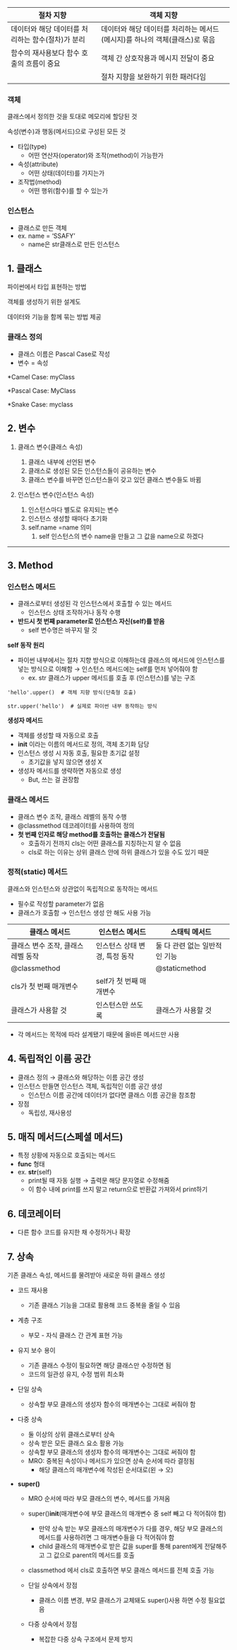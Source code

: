| 절차 지향 | 객체 지향 |
| --- | --- |
| 데이터와 해당 데이터를 처리하는 함수(절차)가 분리 | 데이터와 해당 데이터를 처리하는 메서드(메시지)를 하나의 객체(클래스)로 묶음 |
| 함수의 재사용보다 함수 호출의 흐름이 중요 | 객체 간 상호작용과 메시지 전달이 중요 |
|  | 절차 지향을 보완하기 위한 패러다임 |

### 객체

클래스에서 정의한 것을 토대로 메모리에 할당된 것

속성(변수)과 행동(메서드)으로 구성된 모든 것

- 타입(type)
    - 어떤 연산자(operator)와 조작(method)이 가능한가
- 속성(attribute)
    - 어떤 상태(데이터)를 가지는가
- 조작법(method)
    - 어떤 행위(함수)를 할 수 있는가

### 인스턴스

- 클래스로 만든 객체
- ex. name = ‘SSAFY’
    - name은 str클래스로 만든 인스턴스

## 1. 클래스

파이썬에서 타입 표현하는 방법

객체를 생성하기 위한 설계도

데이터와 기능을 함께 묶는 방법 제공

### 클래스 정의

- 클래스 이름은 Pascal Case로 작성
- 변수 = 속성

*Camel Case: myClass

*Pascal Case: MyClass

*Snake Case: myclass


## 2. 변수

1. 클래스 변수(클래스 속성)
    1. 클래스 내부에 선언된 변수
    2. 클래스로 생성된 모든 인스턴스들이 공유하는 변수
    3. 클래스 변수를 바꾸면 인스턴스들이 갖고 있던 클래스 변수들도 바뀜



2. 인스턴스 변수(인스턴스 속성) 
    1. 인스턴스마다 별도로 유지되는 변수
    2. 인스턴스 생성할 때마다 초기화
    3. self.name =name 의미
        1. self 인스턴스의 변수 name을 만들고 그 값을 name으로 하겠다


---

## 3. Method

### 인스턴스 메서드

- 클래스로부터 생성된 각 인스턴스에서 호출할 수 있는 메서드
    - 인스턴스 상태 조작하거나 동작 수행
- **반드시 첫 번째 parameter로 인스턴스 자신(self)를 받음**
    - self 변수명은 바꾸지 말 것



**self 동작 원리**

- 파이썬 내부에서는 절차 지향 방식으로 이해하는데 클래스의 메서드에 인스턴스를 넣는 방식으로 이해함 → 인스턴스 메서드에는 self를 먼저 넣어줘야 함
    - ex. str 클래스가 upper 메서드를 호출 후 (인스턴스)를 넣는 구조

```
'hello'.upper()  # 객체 지향 방식(단축형 호출)

str.upper('hello')  # 실제로 파이썬 내부 동작하는 방식
```

**생성자 메서드**

- 객체를 생성할 때 자동으로 호출
- __init__ 이라는 이름의 메서드로 정의,
객체 초기화 담당
- 인스턴스 생성 시 자동 호출,
필요한 초기값 설정
    - 초기값을 넣지 않으면 생성 X
- 생성자 메서드를 생략하면 자동으로 생성
    - But, 쓰는 걸 권장함



### 클래스 메서드

- 클래스 변수 조작, 클래스 레벨의 동작 수행
- @classmethod 데코레이터를 사용하여 정의
- **첫 번째 인자로 해당 method를 호출하는 클래스가 전달됨**
    - 호출하기 전까지 cls는 어떤 클래스를 지칭하는지 알 수 없음
    - cls로 하는 이유는 상위 클래스 안에 하위 클래스가 있을 수도 있기 때문



### 정적(static) 메서드

클래스와 인스턴스와 상관없이 독립적으로 동작하는 메서드

- 필수로 작성할 parameter가 없음
- 클래스가 호출함 → 인스턴스 생성 안 해도 사용 가능



| 클래스 메서드 | 인스턴스 메서드 | 스태틱 메서드 |
| --- | --- | --- |
| 클래스 변수 조작, 클래스 레벨 동작 | 인스턴스 상태 변경, 특정 동작 | 둘 다 관련 없는 일반적인 기능 |
| @classmethod |  | @staticmethod |
| cls가 첫 번째 매개변수 | self가 첫 번째 매개변수 |  |
| 클래스가 사용할 것 | 인스턴스만 쓰도록 | 클래스가 사용할 것 |
- 각 메서드는 목적에 따라 설계됐기 때문에 올바른 메서드만 사용

## 4. 독립적인 이름 공간

- 클래스 정의 → 클래스와 해당하는 이름 공간 생성
- 인스턴스 만들면 인스턴스 객체, 독립적인 이름 공간 생성
    - 인스턴스 이름 공간에 데이터가 없다면 클래스 이름 공간을 참조함
- 장점
    - 독립성, 재사용성

## 5. 매직 메서드(스페셜 메서드)

- 특정 상황에 자동으로 호출되는 메서드
- __func__ 형태
- ex. __str__(self)
    - print될 때 자동 실행 → 출력문 해당 문자열로 수정해줌
    - 이 함수 내에 print를 쓰지 말고 return으로 반환값 가져와서 print하기

## 6. 데코레이터

- 다른 함수 코드를 유지한 채 수정하거나 확장


## 7. 상속

기존 클래스 속성, 메서드를 물려받아 새로운 하위 클래스 생성

- 코드 재사용
    - 기존 클래스 기능을 그대로 활용해 코드 중복을 줄일 수 있음
- 계층 구조
    - 부모 - 자식 클래스 간 관계 표현 가능
- 유지 보수 용이
    - 기존 클래스 수정이 필요하면 해당 클래스만 수정하면 됨
    - 코드의 일관성 유지, 수정 범위 최소화
- 단일 상속
    - 상속할 부모 클래스의 생성자 함수의 매개변수는 그대로 써줘야 함


- 다중 상속
    - 둘 이상의 상위 클래스로부터 상속
    - 상속 받은 모든 클래스 요소 활용 가능
    - 상속할 부모 클래스의 생성자 함수의 매개변수는 그대로 써줘야 함
    - MRO: 중복된 속성이나 메서드가 있으면 상속 순서에 따라 결정됨
        - 해당 클래스의 매개변수에 작성된 순서대로(왼 → 오)
        
        
        
- **super()**
    - MRO 순서에 따라 부모 클래스의 변수, 메서드를 가져옴
    - super()__init__(매개변수에 부모 클래스의 매개변수 중 self 빼고 다 적어줘야 함)
        - 만약 상속 받는 부모 클래스의 매개변수가 다를 경우, 해당 부모 클래스의 메서드를 사용하려면 그 매개변수들을 다 적어줘야 함
        - child 클래스의 매개변수로 받은 값을 super를 통해 parent에게 전달해주고 그 값으로 parent의 메서드를 호출
    
    - classmethod 에서 cls로 호출하면 부모 클래스 메서드를 전체 호출 가능
    
    
    - 단일 상속에서 장점
        - 클래스 이름 변경, 부모 클래스가 교체돼도 super()사용 하면 수정 필요없음
    - 다중 상속에서 장점
        - 복잡한 다중 상속 구조에서 문제 방지